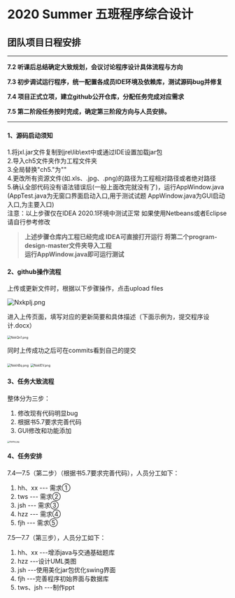 # 2020 Summer 五班程序综合设计
## 团队项目日程安排
------
**7.2     听课后总结确定大致规划，会议讨论程序设计具体流程与方向**  

**7.3     初步调试运行程序，统一配置各成员IDE环境及依赖库，测试源码bug并修复**  

**7.4	 项目正式立项，建立github公开仓库，分配任务完成对应需求**  

**7.5     第二阶段任务按时完成，确定第三阶段方向与人员安排。**

------

#### 1、源码启动须知   
1.将jxl.jar文件复制到jre\lib\ext中或通过IDE设置加载jar包  
2.导入ch5文件夹作为工程文件夹  
3.全局替换"ch5."为""  
4.更改所有资源文件(如.xls、.jpg、.png)的路径为工程相对路径或者绝对路径  
5.确认全部代码没有语法错误后(一般上面改完就没有了)，运行AppWindow.java  
   (AppTest.java为无窗口界面启动入口,用于测试试题 AppWindow.java为GUI启动入口,为主要入口)  
注意：以上步骤仅在IDEA 2020.1环境中测试正常 如果使用Netbeans或者Eclipse 请自行参考修改  

>**上述步骤仓库内工程已经完成 IDEA可直接打开运行   将第二个program-design-master文件夹导入工程    
>运行AppWindow.java即可运行测试**

#### 2、github操作流程  

上传或更新文件时，根据以下步骤操作，点击upload files

![Nxkplj.png](https://s1.ax1x.com/2020/07/04/Nxkplj.png)

进入上传页面，填写对应的更新简要和具体描述（下面示例为，提交程序设计.docx）

<img src="https://s1.ax1x.com/2020/07/04/NxkQn1.png" alt="NxkQn1.png" style="zoom:50%;" />

同时上传成功之后可在commits看到自己的提交

<img src="https://s1.ax1x.com/2020/07/04/NxkhBq.png" alt="NxkhBq.png" style="zoom:50%;" />

<img src="https://s1.ax1x.com/2020/07/04/NxkIEV.png" alt="NxkIEV.png" style="zoom:50%;" />

#### 3、任务大致流程   

整体分为三步：

1. 修改现有代码明显bug
2. 根据书5.7要求完善代码
3. GUI修改和功能添加

<img src="https://s1.ax1x.com/2020/07/04/NxAlvj.jpg" alt="NxAlvj.jpg" style="zoom: 33%;" />

#### 4、任务安排  

7.4—7.5（第二步）（根据书5.7要求完善代码），人员分工如下：

1. hh、xx  --- 需求①
2. tws        --- 需求②
3. jsh         --- 需求③
4. hzz        --- 需求④
5. fjh         --- 需求⑤

7.5—7.7（第三步），人员分工如下：

1. hh、xx    ---增添java与交通基础题库
2. hzz           ---设计UML类图
3. jsh            ---使用美化jar包优化swing界面
4. fjh             ---完善程序初始界面与数据库
5. tws、jsh  ---制作ppt